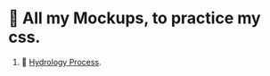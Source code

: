 # 🎀 All my Mockups, to practice my css.


1. 🌳 [Hydrology Process](https://pronicio.github.io/Mockups/).
